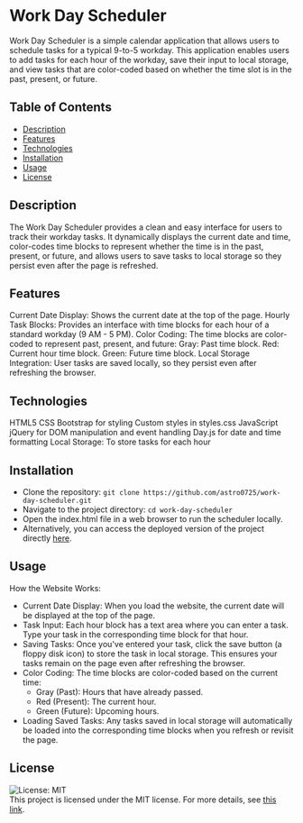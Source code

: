 # Work Day Scheduler
Work Day Scheduler is a simple calendar application that allows users to schedule tasks for a typical 9-to-5 workday. This application enables users to add tasks for each hour of the workday, save their input to local storage, and view tasks that are color-coded based on whether the time slot is in the past, present, or future.

## Table of Contents
- [Description](#Description)
- [Features](#Features)
- [Technologies](#Technologies)
- [Installation](#Installation)
- [Usage](#Usage)
- [License](#License)

## Description
The Work Day Scheduler provides a clean and easy interface for users to track their workday tasks. It dynamically displays the current date and time, color-codes time blocks to represent whether the time is in the past, present, or future, and allows users to save tasks to local storage so they persist even after the page is refreshed.

## Features
Current Date Display: Shows the current date at the top of the page.
Hourly Task Blocks: Provides an interface with time blocks for each hour of a standard workday (9 AM - 5 PM).
Color Coding: The time blocks are color-coded to represent past, present, and future:
Gray: Past time block.
Red: Current hour time block.
Green: Future time block.
Local Storage Integration: User tasks are saved locally, so they persist even after refreshing the browser.

## Technologies
HTML5
CSS
Bootstrap for styling
Custom styles in styles.css
JavaScript
jQuery for DOM manipulation and event handling
Day.js for date and time formatting
Local Storage: To store tasks for each hour

## Installation
- Clone the repository:
`git clone https://github.com/astro0725/work-day-scheduler.git`
- Navigate to the project directory:
`cd work-day-scheduler`
- Open the index.html file in a web browser to run the scheduler locally.
- Alternatively, you can access the deployed version of the project directly [here](https://astro0725.github.io/weather-dash/).

## Usage
How the Website Works:
- Current Date Display: When you load the website, the current date will be displayed at the top of the page.
- Task Input: Each hour block has a text area where you can enter a task. Type your task in the corresponding time block for that hour.
- Saving Tasks: Once you've entered your task, click the save button (a floppy disk icon) to store the task in local storage. This ensures your tasks remain on the page even after refreshing the browser.
- Color Coding: The time blocks are color-coded based on the current time:
  - Gray (Past): Hours that have already passed.
  - Red (Present): The current hour.
  - Green (Future): Upcoming hours.
- Loading Saved Tasks: Any tasks saved in local storage will automatically be loaded into the corresponding time blocks when you refresh or revisit the page.

## License
![License: MIT](https://img.shields.io/badge/License-MIT-yellow.svg) <br/>
This project is licensed under the MIT license. For more details, see [this link](https://opensource.org/licenses/MIT).
